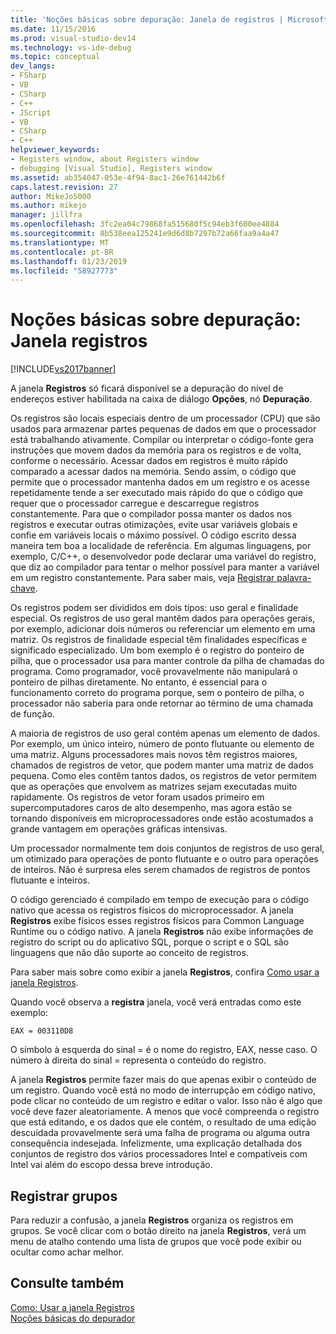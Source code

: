 ```yaml
---
title: 'Noções básicas sobre depuração: Janela de registros | Microsoft Docs'
ms.date: 11/15/2016
ms.prod: visual-studio-dev14
ms.technology: vs-ide-debug
ms.topic: conceptual
dev_langs:
- FSharp
- VB
- CSharp
- C++
- JScript
- VB
- CSharp
- C++
helpviewer_keywords:
- Registers window, about Registers window
- debugging [Visual Studio], Registers window
ms.assetid: ab354047-053e-4f94-8ac1-26e761442b6f
caps.latest.revision: 27
author: MikeJo5000
ms.author: mikejo
manager: jillfra
ms.openlocfilehash: 3fc2ea04c79868fa515680f5c94eb3f600ee4884
ms.sourcegitcommit: 8b538eea125241e9d6d8b7297b72a66faa9a4a47
ms.translationtype: MT
ms.contentlocale: pt-BR
ms.lasthandoff: 01/23/2019
ms.locfileid: "58927773"
---
```

# <a name="debugging-basics-registers-window"></a>Noções básicas sobre depuração: Janela registros
[!INCLUDE[vs2017banner](../includes/vs2017banner.md)]

A janela **Registros** só ficará disponível se a depuração do nível de endereços estiver habilitada na caixa de diálogo **Opções**, nó **Depuração**.  
  
 Os registros são locais especiais dentro de um processador (CPU) que são usados para armazenar partes pequenas de dados em que o processador está trabalhando ativamente. Compilar ou interpretar o código-fonte gera instruções que movem dados da memória para os registros e de volta, conforme o necessário. Acessar dados em registros é muito rápido comparado a acessar dados na memória. Sendo assim, o código que permite que o processador mantenha dados em um registro e os acesse repetidamente tende a ser executado mais rápido do que o código que requer que o processador carregue e descarregue registros constantemente. Para que o compilador possa manter os dados nos registros e executar outras otimizações, evite usar variáveis globais e confie em variáveis locais o máximo possível. O código escrito dessa maneira tem boa a localidade de referência. Em algumas linguagens, por exemplo, C/C++, o desenvolvedor pode declarar uma variável do registro, que diz ao compilador para tentar o melhor possível para manter a variável em um registro constantemente. Para saber mais, veja [Registrar palavra-chave](http://msdn.microsoft.com/5b66905a-2f7f-4918-bb55-5e66d4bc50f9).  
  
 Os registros podem ser divididos em dois tipos: uso geral e finalidade especial. Os registros de uso geral mantêm dados para operações gerais, por exemplo, adicionar dois números ou referenciar um elemento em uma matriz. Os registros de finalidade especial têm finalidades específicas e significado especializado. Um bom exemplo é o registro do ponteiro de pilha, que o processador usa para manter controle da pilha de chamadas do programa. Como programador, você provavelmente não manipulará o ponteiro de pilhas diretamente. No entanto, é essencial para o funcionamento correto do programa porque, sem o ponteiro de pilha, o processador não saberia para onde retornar ao término de uma chamada de função.  
  
 A maioria de registros de uso geral contém apenas um elemento de dados. Por exemplo, um único inteiro, número de ponto flutuante ou elemento de uma matriz. Alguns processadores mais novos têm registros maiores, chamados de registros de vetor, que podem manter uma matriz de dados pequena. Como eles contêm tantos dados, os registros de vetor permitem que as operações que envolvem as matrizes sejam executadas muito rapidamente. Os registros de vetor foram usados primeiro em supercomputadores caros de alto desempenho, mas agora estão se tornando disponíveis em microprocessadores onde estão acostumados a grande vantagem em operações gráficas intensivas.  
  
 Um processador normalmente tem dois conjuntos de registros de uso geral, um otimizado para operações de ponto flutuante e o outro para operações de inteiros. Não é surpresa eles serem chamados de registros de pontos flutuante e inteiros.  
  
 O código gerenciado é compilado em tempo de execução para o código nativo que acessa os registros físicos do microprocessador. A janela **Registros** exibe físicos esses registros físicos para Common Language Runtime ou o código nativo. A janela **Registros** não exibe informações de registro do script ou do aplicativo SQL, porque o script e o SQL são linguagens que não dão suporte ao conceito de registros.  
  
 Para saber mais sobre como exibir a janela **Registros**, confira [Como usar a janela Registros](../debugger/how-to-use-the-registers-window.md).  
  
 Quando você observa a **registra** janela, você verá entradas como este exemplo:  
  
```  
EAX = 003110D8  
```  
  
 O símbolo à esquerda do sinal = é o nome do registro, EAX, nesse caso. O número à direita do sinal = representa o conteúdo do registro.  
  
 A janela **Registros** permite fazer mais do que apenas exibir o conteúdo de um registro. Quando você está no modo de interrupção em código nativo, pode clicar no conteúdo de um registro e editar o valor. Isso não é algo que você deve fazer aleatoriamente. A menos que você compreenda o registro que está editando, e os dados que ele contém, o resultado de uma edição descuidada provavelmente será uma falha de programa ou alguma outra consequência indesejada. Infelizmente, uma explicação detalhada dos conjuntos de registro dos vários processadores Intel e compatíveis com Intel vai além do escopo dessa breve introdução.  
  
## <a name="register-groups"></a>Registrar grupos  
 Para reduzir a confusão, a janela **Registros** organiza os registros em grupos. Se você clicar com o botão direito na janela **Registros**, verá um menu de atalho contendo uma lista de grupos que você pode exibir ou ocultar como achar melhor.  
  
## <a name="see-also"></a>Consulte também  
 [Como: Usar a janela Registros](../debugger/how-to-use-the-registers-window.md)   
 [Noções básicas do depurador](../debugger/debugger-basics.md)
